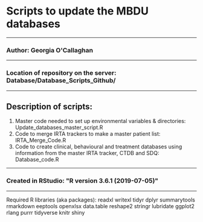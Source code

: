 # Scripts to update the MBDU databases
---
### Author: Georgia O'Callaghan
---
### Location of repository on the server: Database/Database_Scripts_Github/
---
## Description of scripts: 
1. Master code needed to set up environmental variables & directories: 
	Update_databases_master_script.R
2. Code to merge IRTA trackers to make a master patient list: 
	IRTA_Merge_Code.R
3. Code to create clinical, behavioural and treatment databases using information from the master IRTA tracker, CTDB and SDQ: 
	Database_code.R
---
### Created in RStudio: "R version 3.6.1 (2019-07-05)"
---
Required R libraries (aka packages): 
readxl
writexl
tidyr
dplyr 
summarytools 
rmarkdown 
eeptools 
openxlsx 
data.table
reshape2
stringr
lubridate
ggplot2
rlang
purrr
tidyverse
knitr
shiny